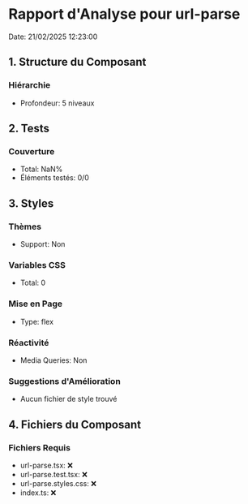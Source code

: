 # Rapport d'Analyse pour url-parse

Date: 21/02/2025 12:23:00

## 1. Structure du Composant

### Hiérarchie

- Profondeur: 5 niveaux

## 2. Tests

### Couverture

- Total: NaN%
- Éléments testés: 0/0

## 3. Styles

### Thèmes

- Support: Non

### Variables CSS

- Total: 0

### Mise en Page

- Type: flex

### Réactivité

- Media Queries: Non

### Suggestions d'Amélioration

- Aucun fichier de style trouvé

## 4. Fichiers du Composant

### Fichiers Requis

- url-parse.tsx: ❌
- url-parse.test.tsx: ❌
- url-parse.styles.css: ❌
- index.ts: ❌
